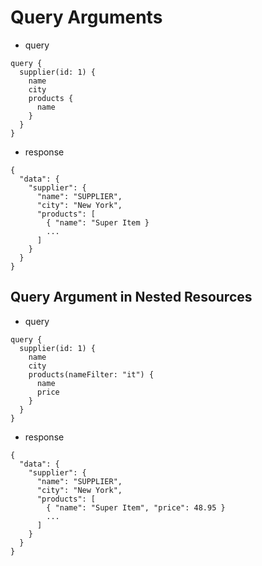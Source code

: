 # Query Arguments

* query

```
query {
  supplier(id: 1) {
    name
    city
    products {
      name
    }
  }
}
```

* response

```
{
  "data": {
    "supplier": {
      "name": "SUPPLIER",
      "city": "New York",
      "products": [
        { "name": "Super Item }
        ...
      ]
    }
  }
}
```

## Query Argument in Nested Resources

* query

```
query {
  supplier(id: 1) {
    name
    city
    products(nameFilter: "it") {
      name
      price
    }
  }
}
```

* response

```
{
  "data": {
    "supplier": {
      "name": "SUPPLIER",
      "city": "New York",
      "products": [
        { "name": "Super Item", "price": 48.95 }
        ...
      ]
    }
  }
}
```
